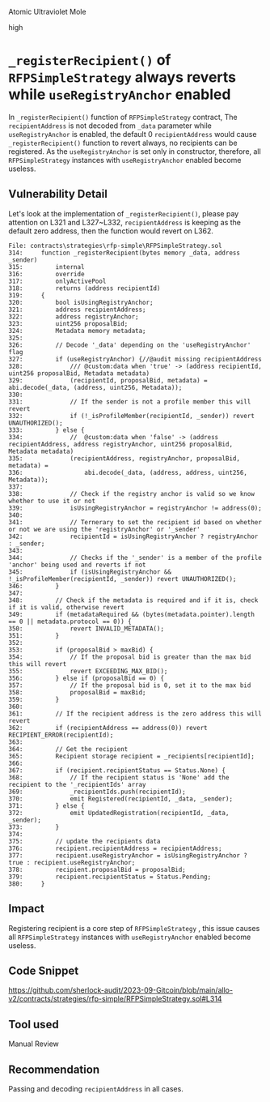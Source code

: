 Atomic Ultraviolet Mole

high

# ````_registerRecipient()```` of ````RFPSimpleStrategy```` always reverts while ````useRegistryAnchor```` enabled
In ````_registerRecipient()```` function of ````RFPSimpleStrategy```` contract, The ````recipientAddress```` is not decoded from ````_data```` parameter while ````useRegistryAnchor```` is enabled, the default 0 ````recipientAddress```` would cause ````_registerRecipient()```` function to revert always, no recipients can be registered. As the ````useRegistryAnchor```` is set only in constructor, therefore, all ````RFPSimpleStrategy```` instances with ````useRegistryAnchor```` enabled become useless.

## Vulnerability Detail
Let's look at the implementation of ````_registerRecipient()````, please pay attention on L321 and L327~L332, ````recipientAddress```` is keeping as the default zero address, then the function would revert on L362.
```solidity
File: contracts\strategies\rfp-simple\RFPSimpleStrategy.sol
314:     function _registerRecipient(bytes memory _data, address _sender)
315:         internal
316:         override
317:         onlyActivePool
318:         returns (address recipientId)
319:     {
320:         bool isUsingRegistryAnchor;
321:         address recipientAddress;
322:         address registryAnchor;
323:         uint256 proposalBid;
324:         Metadata memory metadata;
325: 
326:         // Decode '_data' depending on the 'useRegistryAnchor' flag
327:         if (useRegistryAnchor) {//@audit missing recipientAddress
328:             /// @custom:data when 'true' -> (address recipientId, uint256 proposalBid, Metadata metadata)
329:             (recipientId, proposalBid, metadata) = abi.decode(_data, (address, uint256, Metadata));
330: 
331:             // If the sender is not a profile member this will revert
332:             if (!_isProfileMember(recipientId, _sender)) revert UNAUTHORIZED();
333:         } else {
334:             //  @custom:data when 'false' -> (address recipientAddress, address registryAnchor, uint256 proposalBid, Metadata metadata)
335:             (recipientAddress, registryAnchor, proposalBid, metadata) =
336:                 abi.decode(_data, (address, address, uint256, Metadata));
337: 
338:             // Check if the registry anchor is valid so we know whether to use it or not
339:             isUsingRegistryAnchor = registryAnchor != address(0);
340: 
341:             // Ternerary to set the recipient id based on whether or not we are using the 'registryAnchor' or '_sender'
342:             recipientId = isUsingRegistryAnchor ? registryAnchor : _sender;
343: 
344:             // Checks if the '_sender' is a member of the profile 'anchor' being used and reverts if not
345:             if (isUsingRegistryAnchor && !_isProfileMember(recipientId, _sender)) revert UNAUTHORIZED();
346:         }
347: 
348:         // Check if the metadata is required and if it is, check if it is valid, otherwise revert
349:         if (metadataRequired && (bytes(metadata.pointer).length == 0 || metadata.protocol == 0)) {
350:             revert INVALID_METADATA();
351:         }
352: 
353:         if (proposalBid > maxBid) {
354:             // If the proposal bid is greater than the max bid this will revert
355:             revert EXCEEDING_MAX_BID();
356:         } else if (proposalBid == 0) {
357:             // If the proposal bid is 0, set it to the max bid
358:             proposalBid = maxBid;
359:         }
360: 
361:         // If the recipient address is the zero address this will revert
362:         if (recipientAddress == address(0)) revert RECIPIENT_ERROR(recipientId);
363: 
364:         // Get the recipient
365:         Recipient storage recipient = _recipients[recipientId];
366: 
367:         if (recipient.recipientStatus == Status.None) {
368:             // If the recipient status is 'None' add the recipient to the '_recipientIds' array
369:             _recipientIds.push(recipientId);
370:             emit Registered(recipientId, _data, _sender);
371:         } else {
372:             emit UpdatedRegistration(recipientId, _data, _sender);
373:         }
374: 
375:         // update the recipients data
376:         recipient.recipientAddress = recipientAddress;
377:         recipient.useRegistryAnchor = isUsingRegistryAnchor ? true : recipient.useRegistryAnchor;
378:         recipient.proposalBid = proposalBid;
379:         recipient.recipientStatus = Status.Pending;
380:     }

```



## Impact
Registering recipient is a core step of ````RFPSimpleStrategy```` , this issue causes all ````RFPSimpleStrategy```` instances with ````useRegistryAnchor```` enabled become useless.

## Code Snippet
https://github.com/sherlock-audit/2023-09-Gitcoin/blob/main/allo-v2/contracts/strategies/rfp-simple/RFPSimpleStrategy.sol#L314

## Tool used

Manual Review

## Recommendation
Passing and decoding ````recipientAddress```` in all cases.